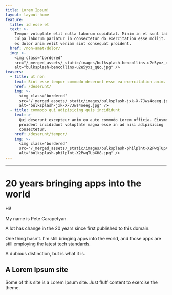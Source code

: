 ```yaml
---
title: Lorem Ipsum!
layout: layout-home
feature:
  title: id esse et
  text: >-
    Tempor voluptate elit nulla laborum cupidatat. Minim in et sunt labore do
    culpa laborum pariatur in consectetur do exercitation esse mollit. Officia
    ex dolor anim velit veniam sint consequat proident.
  href: /non-amet/dolor/
  img: >-
    <img class="bordered"
    src="/_merged_assets/_static/images/bulksplash-bencollins-u2e5yxz_qQo.jpg"
    alt="bulksplash-bencollins-u2e5yxz_qQo.jpg" />
teasers:
  - title: ut non
    text: Sint esse tempor commodo deserunt esse ea exercitation anim.
    href: /deserunt/
    img: >-
      <img class="bordered"
      src="/_merged_assets/_static/images/bulksplash-jxk-X-7Jws4oeeg.jpg"
      alt="bulksplash-jxk-X-7Jws4oeeg.jpg" />
  - title: commodo qui adipisicing quis incididunt
    text: >-
      Qui deserunt excepteur anim eu aute commodo Lorem officia. Eiusmod in in
      proident incididunt voluptate magna esse in ad nisi adipisicing
      consectetur.
    href: /deserunt/tempor/
    img: >-
      <img class="bordered"
      src="/_merged_assets/_static/images/bulksplash-philplnt-X2PwqTUpXH8.jpg"
      alt="bulksplash-philplnt-X2PwqTUpXH8.jpg" />
---
```

<hr>

# 20 years bringing apps into the world

Hi! 

My name is Pete Carapetyan.

A lot has change in the 20 years since first published to this domain.

One thing hasn't. I'm still bringing apps into the world, and those apps are still employing the latest tech standards.

A dubious distinction, but is what it is.

## A Lorem Ipsum site

Some of this site is a Lorem Ipsum site. Just fluff content to exercise the theme.
